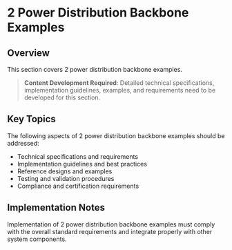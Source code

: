 # 2 Power Distribution Backbone Examples

## Overview

This section covers 2 power distribution backbone examples.

> **Content Development Required**: Detailed technical specifications, implementation guidelines, examples, and requirements need to be developed for this section.

## Key Topics

The following aspects of 2 power distribution backbone examples should be addressed:

- Technical specifications and requirements
- Implementation guidelines and best practices
- Reference designs and examples
- Testing and validation procedures
- Compliance and certification requirements

## Implementation Notes

Implementation of 2 power distribution backbone examples must comply with the overall standard requirements and integrate properly with other system components.

